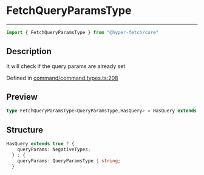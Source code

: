 

# FetchQueryParamsType

<div class="api-docs__separator">

---

</div><div class="api-docs__import">

```ts
import { FetchQueryParamsType } from "@hyper-fetch/core"
```

</div><div class="api-docs__section">

## Description

</div><div class="api-docs__description"><span class="api-docs__do-not-parse">

It will check if the query params are already set

</span></div><p class="api-docs__definition">

Defined in [command/command.types.ts:208](https://github.com/BetterTyped/hyper-fetch/blob/3fe127e9/packages/core/src/command/command.types.ts#L208)

</p><div class="api-docs__section">

## Preview

</div><div class="api-docs__preview type single">

```ts
type FetchQueryParamsType<QueryParamsType,HasQuery> = HasQuery extends true ? { queryParams?: NegativeTypes } : { queryParams?: QueryParamsType | string };
```

</div><div class="api-docs__section">

## Structure

</div><div class="api-docs__returns">

```ts
HasQuery extends true ? {
    queryParams: NegativeTypes;
  } : {
    queryParams: QueryParamsType | string;
  }
```

</div>
